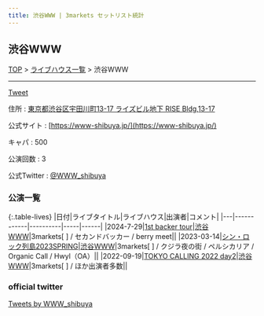 ```yaml
---
title: 渋谷WWW | 3markets セットリスト統計
---
```

## 渋谷WWW

[TOP](/setlist/) > [ライブハウス一覧](livehouses.html) > 渋谷WWW

___

<a href="https://twitter.com/share?ref_src=twsrc%5Etfw" data-text="3markets[ ]セットリスト > 渋谷WWW" class="twitter-share-button" data-via="3markets" data-hashtags="3markets" data-related="3markets" data-show-count="false">Tweet</a>

住所
:    <a href="https://www.google.co.jp/maps/search/%E6%9D%B1%E4%BA%AC%E9%83%BD%E6%B8%8B%E8%B0%B7%E5%8C%BA%E5%AE%87%E7%94%B0%E5%B7%9D%E7%94%BA13-17%20%E3%83%A9%E3%82%A4%E3%82%BA%E3%83%93%E3%83%AB%E5%9C%B0%E4%B8%8B%20RISE%20Bldg%2C13-17" rel="noopener noreferrer" target="_blank">東京都渋谷区宇田川町13-17 ライズビル地下 RISE Bldg,13-17</a>

公式サイト
:    [https://www-shibuya.jp/](https://www-shibuya.jp/)

キャパ
:    500

公演回数
: 3


公式Twitter
: <a href="https://twitter.com/WWW_shibuya">@WWW_shibuya</a>


### 公演一覧

{:.table-lives}
|日付|ライブタイトル|ライブハウス|出演者|コメント|
|---|------------|----------|-----|------|
|<span class="nowrap">2024-7-29</span>|[1st backer tour](live135.html)|[渋谷WWW](livehouse036.html)|3markets[ ] / セカンドバッカー / berry meet||
|<span class="nowrap">2023-03-14</span>|[シン・ロック列島2023SPRING](live059.html)|[渋谷WWW](livehouse036.html)|3markets[ ] / クジラ夜の街 / ペルシカリア / Organic Call / Hwyl（OA）||
|<span class="nowrap">2022-09-19</span>|[TOKYO CALLING 2022 day2](live035.html)|[渋谷WWW](livehouse036.html)|3markets[ ] / ほか出演者多数||




### official twitter

<a class="twitter-timeline" href="https://twitter.com/WWW_shibuya?ref_src=twsrc%5Etfw">Tweets by WWW_shibuya</a> <script async src="https://platform.twitter.com/widgets.js" charset="utf-8"></script>


<script async src="https://platform.twitter.com/widgets.js" charset="utf-8"></script>